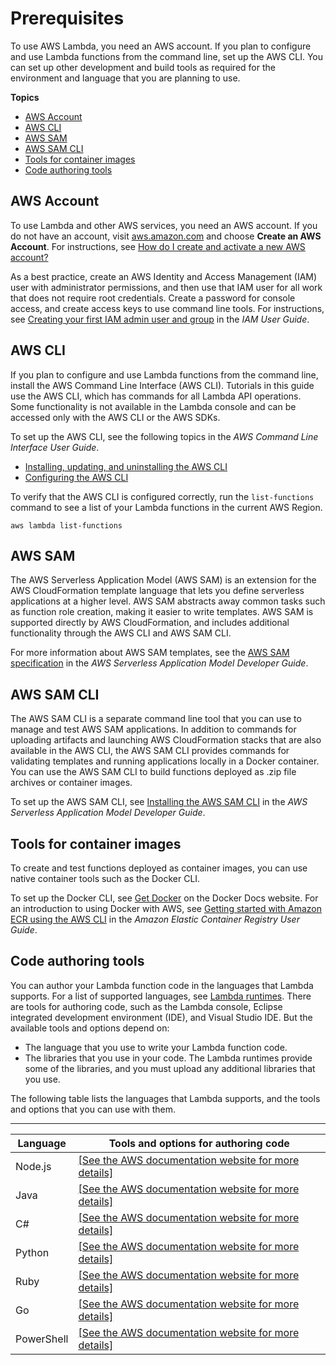# Prerequisites<a name="lambda-settingup"></a>

To use AWS Lambda, you need an AWS account\. If you plan to configure and use Lambda functions from the command line, set up the AWS CLI\. You can set up other development and build tools as required for the environment and language that you are planning to use\. 

**Topics**
+ [AWS Account](#lambda-settingup-account)
+ [AWS CLI](#lambda-settingup-awscli)
+ [AWS SAM](#lambda-settingup-awssam)
+ [AWS SAM CLI](#lambda-settingup-samcli)
+ [Tools for container images](#lambda-settingup-docker)
+ [Code authoring tools](#lambda-settingup-author)

## AWS Account<a name="lambda-settingup-account"></a>

To use Lambda and other AWS services, you need an AWS account\. If you do not have an account, visit [aws\.amazon\.com](https://aws.amazon.com/) and choose **Create an AWS Account**\. For instructions, see [How do I create and activate a new AWS account?](http://aws.amazon.com/premiumsupport/knowledge-center/create-and-activate-aws-account/)

As a best practice, create an AWS Identity and Access Management \(IAM\) user with administrator permissions, and then use that IAM user for all work that does not require root credentials\. Create a password for console access, and create access keys to use command line tools\. For instructions, see [Creating your first IAM admin user and group](https://docs.aws.amazon.com/IAM/latest/UserGuide/getting-started_create-admin-group.html) in the *IAM User Guide*\.

## AWS CLI<a name="lambda-settingup-awscli"></a>

If you plan to configure and use Lambda functions from the command line, install the AWS Command Line Interface \(AWS CLI\)\. Tutorials in this guide use the AWS CLI, which has commands for all Lambda API operations\. Some functionality is not available in the Lambda console and can be accessed only with the AWS CLI or the AWS SDKs\.

To set up the AWS CLI, see the following topics in the *AWS Command Line Interface User Guide*\.
+ [Installing, updating, and uninstalling the AWS CLI](https://docs.aws.amazon.com/cli/latest/userguide/cli-chap-install.html)
+ [Configuring the AWS CLI](https://docs.aws.amazon.com/cli/latest/userguide/cli-chap-configure.html)

To verify that the AWS CLI is configured correctly, run the `list-functions` command to see a list of your Lambda functions in the current AWS Region\.

```
aws lambda list-functions
```

## AWS SAM<a name="lambda-settingup-awssam"></a>

The AWS Serverless Application Model \(AWS SAM\) is an extension for the AWS CloudFormation template language that lets you define serverless applications at a higher level\. AWS SAM abstracts away common tasks such as function role creation, making it easier to write templates\. AWS SAM is supported directly by AWS CloudFormation, and includes additional functionality through the AWS CLI and AWS SAM CLI\.

For more information about AWS SAM templates, see the [AWS SAM specification](https://docs.aws.amazon.com/serverless-application-model/latest/developerguide/sam-specification.html) in the *AWS Serverless Application Model Developer Guide*\.

## AWS SAM CLI<a name="lambda-settingup-samcli"></a>

The AWS SAM CLI is a separate command line tool that you can use to manage and test AWS SAM applications\. In addition to commands for uploading artifacts and launching AWS CloudFormation stacks that are also available in the AWS CLI, the AWS SAM CLI provides commands for validating templates and running applications locally in a Docker container\. You can use the AWS SAM CLI to build functions deployed as \.zip file archives or container images\.

To set up the AWS SAM CLI, see [Installing the AWS SAM CLI](https://docs.aws.amazon.com/serverless-application-model/latest/developerguide/serverless-sam-cli-install.html) in the *AWS Serverless Application Model Developer Guide*\.

## Tools for container images<a name="lambda-settingup-docker"></a>

To create and test functions deployed as container images, you can use native container tools such as the Docker CLI\.

To set up the Docker CLI, see [Get Docker](https://docs.docker.com/get-docker) on the Docker Docs website\. For an introduction to using Docker with AWS, see [Getting started with Amazon ECR using the AWS CLI](https://docs.aws.amazon.com/AmazonECR/latest/userguide/getting-started-cli.html) in the *Amazon Elastic Container Registry User Guide*\.

## Code authoring tools<a name="lambda-settingup-author"></a>

You can author your Lambda function code in the languages that Lambda supports\. For a list of supported languages, see [Lambda runtimes](lambda-runtimes.md)\. There are tools for authoring code, such as the Lambda console, Eclipse integrated development environment \(IDE\), and Visual Studio IDE\. But the available tools and options depend on:
+ The language that you use to write your Lambda function code\.
+ The libraries that you use in your code\. The Lambda runtimes provide some of the libraries, and you must upload any additional libraries that you use\.

The following table lists the languages that Lambda supports, and the tools and options that you can use with them\.


****  

| Language | Tools and options for authoring code | 
| --- | --- | 
| Node\.js |  [\[See the AWS documentation website for more details\]](http://docs.aws.amazon.com/lambda/latest/dg/lambda-settingup.html)  | 
| Java |  [\[See the AWS documentation website for more details\]](http://docs.aws.amazon.com/lambda/latest/dg/lambda-settingup.html)  | 
| C\# |  [\[See the AWS documentation website for more details\]](http://docs.aws.amazon.com/lambda/latest/dg/lambda-settingup.html)  | 
| Python |  [\[See the AWS documentation website for more details\]](http://docs.aws.amazon.com/lambda/latest/dg/lambda-settingup.html)  | 
| Ruby |  [\[See the AWS documentation website for more details\]](http://docs.aws.amazon.com/lambda/latest/dg/lambda-settingup.html)  | 
| Go |  [\[See the AWS documentation website for more details\]](http://docs.aws.amazon.com/lambda/latest/dg/lambda-settingup.html)  | 
| PowerShell |  [\[See the AWS documentation website for more details\]](http://docs.aws.amazon.com/lambda/latest/dg/lambda-settingup.html) | 
